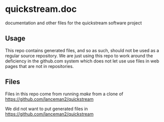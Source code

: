 # quickstream.doc
documentation and other files for the quickstream software project

## Usage
This repo contains generated files, and so as such, should not be used as a
regular source repository.  We are just using this repo to work around the
deficiency in the github.com system which does not let use use files in
web pages that are not in repositories.

## Files
Files in this repo come from running *make* from a clone of
https://github.com/lanceman2/quickstream

We did not want to put generated files in https://github.com/lanceman2/quickstream

